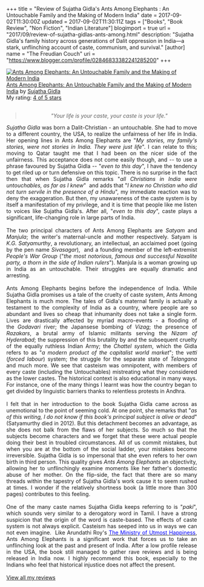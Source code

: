 +++
title = "Review of Sujatha Gidla's Ants Among Elephants : An Untouchable Family and the Making of Modern India"
date = 2017-09-02T11:30:00Z
updated = 2017-09-02T11:30:11Z
tags = ["Books", "Book Review", "Non Fiction", "Indian Literature"]
blogimport = true 
url = "2017/09/review-of-sujatha-gidlas-ants-among.html"
description: "Sujatha Gidla's family history across generations of Dalit oppression in India—a stark, unflinching account of caste, communism, and survival."
[author]
	name = "The Freudian Couch"
	uri = "https://www.blogger.com/profile/02846833382241285200"
+++

<div dir="ltr" style="text-align: left;" trbidi="on">
<a href="https://www.goodreads.com/book/show/31450688-ants-among-elephants" style="float: left; padding-right: 20px;"><img alt="Ants Among Elephants: An Untouchable Family and the Making of Modern India" border="0" src="https://images.gr-assets.com/books/1492189897m/31450688.jpg" /></a><a href="https://www.goodreads.com/book/show/31450688-ants-among-elephants">Ants Among Elephants: An Untouchable Family and the Making of Modern India</a> by <a href="https://www.goodreads.com/author/show/15613155.Sujatha_Gidla">Sujatha Gidla</a><br />
My rating: <a href="https://www.goodreads.com/review/show/2084604485">4 of 5 stars</a><br />
<br />
<blockquote class="tr_bq" style="text-align: center;">
<i>"Your life is your caste, your caste is your life."</i></blockquote>
<div style="text-align: justify;">
<i>Sujatha Gidla</i> was born a Dalit-Christian - an untouchable. She had to move to a different country, the USA, to realize the unfairness of her life in India. Her opening lines in Ants Among Elephants are "<i>My stories, my family's stories, were not stories in India. They were just life</i>". I can relate to this; moving to Qatar taught me that I had been on the nicer side of the unfairness. This acceptance does not come easily though, and -- to use a phrase favoured by Sujatha Gidla -- "<i>even to this day</i>", I have the tendency to get riled up or turn defensive on this topic. There is no surprise in the fact then that when Sujatha Gidla remarks "<i>all Christians in India were untouchables, as far as I knew</i>" &nbsp;and adds that "<i>I knew no Christian who did not turn servile in the presence of a Hindu</i>", my immediate reaction was to deny the exaggeration.&nbsp;But then, my unawareness of the caste system is by itself a manifestation of my privilege, and it is time that people like me listen to voices like Sujatha Gidla's. After all, "<i>even to this day</i>", caste plays a significant, life-changing role in large parts of India.</div>
<div style="text-align: justify;">
<br /></div>
<div style="text-align: justify;">
The two principal characters of Ants Among Elephants are <i>Satyam </i>and <i>Manjula</i>; the writer's maternal-uncle and mother respectively. Satyam is <i>K.G. Satyamurthy</i>, a revolutionary, an intellectual, an acclaimed poet (going by the pen name <i>Sivasagar</i>), &nbsp;and a founding member of the left-extremist <i>People's War Group</i> ("<i>the most notorious, famous and successful Naxalite party, a thorn in the side of Indian rulers</i>"). Manjula is a woman growing up in India as an untouchable. Their struggles are equally dramatic and arresting.</div>
<div style="text-align: justify;">
<br /></div>
<div style="text-align: justify;">
Ants Among Elephants begins before the independence of India. While Sujatha Gidla promises us a tale of the cruelty of caste system, Ants Among Elephants is much more. The tales of Gidla's maternal family is actually a testament to the complexity of India as a country, where people are so abundant and lives so cheap that inhumanity does not take a single form. Lives are drastically affected by myriad macro-events - a flooding of the&nbsp;<i>Godavari </i>river; the Japansese bombing of <i>Vizag</i>; the presence of <i>Razakars</i>, a brutal army of Islamic militants serving the <i>Nizam of Hyderabad</i>; the suppression of this brutality by and the subsequent cruelty of the equally ruthless Indian Army; the <i>Chattel system</i>, which the Gidla refers to as "<i>a modern product of the capitalist world market</i>"; the <i>vetti </i>(<i>forced labour</i>)<i>&nbsp;</i>system; the struggle for the separate state of <i>Telangana </i>and much more. We see that casteism was omnipotent, with members of every caste (including the Untouchables) mistreating what they considered as the lower castes. The historical context is also educational in many ways. For instance, one of the many things I learnt was how the country began to get divided by linguistic barriers thanks to relentless protests in Andhra.</div>
<div style="text-align: justify;">
<br /></div>
<div style="text-align: justify;">
I felt that in her introduction to the book Sujatha Gidla came across as unemotional to the point of seeming cold. At one point, she remarks that "<i>as of this writing, I do not know if this book's principal subject is alive or dead</i>" (Satyamurthy died in 2012). But this detachment becomes an advantage, as she does not balk from the flaws of her subjects. So much so that the subjects become characters and we forget that these were actual people doing their best in troubled circumstances. All of us commit mistakes, but when you are at the bottom of the social ladder, your mistakes become irreversible. Sujatha Gidla is so impersonal that she even refers to her own birth in third person. This quality gives <i>Ants Among Elephants</i> an objectivity, allowing her to unflinchingly examine moments like her father's domestic abuse of her mother. On the flip-side, the fact that there are so many threads within the tapestry of Sujatha Gidla's work cause it to seem rushed at times. I wonder if the relatively shortness book (a little more than 300 pages) contributes to this feeling.</div>
<div style="text-align: justify;">
<br /></div>
<div style="text-align: justify;">
One of the many caste names Sujatha Gidla keeps referring to is "<i>paki</i>", which sounds very similar to a derogatory word in Tamil. I have a strong suspicion that the origin of the word is caste-based. The effects of caste system is not always explicit. Casteism has seeped into us in ways we can not even imagine. &nbsp;Like Arundathi Roy's <a href="https://www.google.com/url?sa=t&amp;rct=j&amp;q=&amp;esrc=s&amp;source=web&amp;cd=1&amp;cad=rja&amp;uact=8&amp;ved=0ahUKEwjf1Nb35IbWAhVB94MKHXUDCS8QFggoMAA&amp;url=http%3A%2F%2Fwww.thefreudiancouch.com%2F2017%2F06%2Freview-of-arundhathi-roys-ministry-of.html&amp;usg=AFQjCNE-OYwnUsFJKUclwPb-K-zr4ufEAg" target="_blank"><span style="color: blue;">The Ministry of Utmost Happiness</span></a>, Ants Among Elephants is a significant work that forces us to take an unflinching look at the past and present of India.&nbsp;After a low profile release in the USA, the book still managed to gather rave reviews and is being released in India now. I highly recommend this book, especially to the Indians who feel that historical injustice does not affect the present.
</div>
<br />
<a href="https://www.goodreads.com/review/list/4391307-adarsh">View all my reviews</a>
</div>


